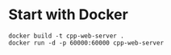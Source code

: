 # Start with Docker
```
docker build -t cpp-web-server .
docker run -d -p 60000:60000 cpp-web-server
```
